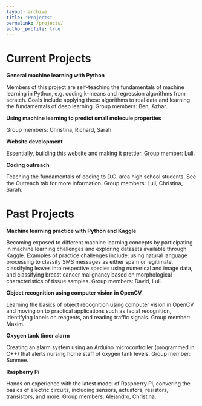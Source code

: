 ```yaml
---
layout: archive
title: "Projects"
permalink: /projects/
author_profile: true
---
```

# Current Projects
__General machine learning with Python__

Members of this project are self-teaching the fundamentals of machine learning in Python, e.g. coding k-means and regression algorithms from scratch. Goals include applying these algorithms to real data and learning the fundamentals of deep learning. Group members: Ben, Azhar.

__Using machine learning to predict small molecule properties__

Group members: Christina, Richard, Sarah.

__Website development__

Essentially, building this website and making it prettier. Group member: Luli.

__Coding outreach__

Teaching the fundamentals of coding to D.C. area high school students. See the Outreach tab for more information. Group members: Luli, Christina, Sarah.


# Past Projects
__Machine learning practice with Python and Kaggle__

Becoming exposed to different machine learning concepts by participating in machine learning challenges and exploring datasets available through Kaggle. Examples of practice challenges include: using natural language processing to classify SMS messages as either spam or legitimate, classifying leaves into respective species using numerical and image data, and classifying breast cancer malignancy based on morphological characteristics of tissue samples. Group members: David, Luli.

__Object recognition using computer vision in OpenCV__

Learning the basics of object recognition using computer vision in OpenCV and moving on to practical applications such as facial recognition, identifying labels on reagents, and reading traffic signals. Group member: Maxim.

__Oxygen tank timer alarm__

Creating an alarm system using an Arduino microcontroller (programmed in C++) that alerts nursing home staff of oxygen tank levels. Group member: Sunmee.

__Raspberry Pi__

Hands on experience with the latest model of Raspberry Pi, convering the basics of electric circuits, including sensors, actuators, resistors, transistors, and more. Group members: Alejandro, Christina.
